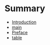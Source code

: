 # Summary

* [Introduction](readme.md)
* [main](main.md)
* [Preface](preface.md)
* [table](table.md)

